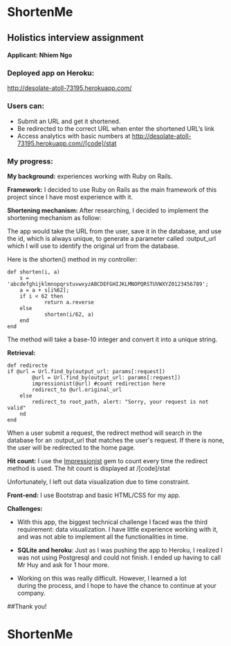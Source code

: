 # ShortenMe

## Holistics interview assignment 
#### Applicant: Nhiem Ngo

### Deployed app on Heroku:

http://desolate-atoll-73195.herokuapp.com/

### Users can:

* Submit an URL and get it shortened.
* Be redirected to the correct URL when enter the shortened URL’s link
* Access analytics with basic numbers at http://desolate-atoll-73195.herokuapp.com//[code]/stat

### My progress:

**My background:** experiences working with Ruby on Rails. 

**Framework:** I decided to use Ruby on Rails as the main framework of this project since I have most experience with it.

**Shortening mechanism:** After researching, I decided to implement the shortening mechanism as follow:

The app would take the URL from the user, save it in the database, and use the id, which is always unique, to generate a parameter called :output_url which I will use to identify the original url from the database.

Here is the shorten() method in my controller:

```erb
def shorten(i, a)
	s = 'abcdefghijklmnopqrstuvwxyzABCDEFGHIJKLMNOPQRSTUVWXYZ0123456789';
  	a = a + s[i%62];
  	if i < 62 then
      		return a.reverse
  	else
  	    	shorten(i/62, a)
  	end
end	
```

The method will take a base-10 integer and convert it into a unique string.

**Retrieval:** 

```erb
def redirecte	
if @url = Url.find_by(output_url: params[:request])
		@url = Url.find_by(output_url: params[:request])
		impressionist(@url) #count redirection here
		redirect_to @url.original_url
	else
		redirect_to root_path, alert: "Sorry, your request is not valid"
	nd	
end
```

When a user submit a request, the redirect method will search in the database for an :output_url that matches the user's request. If there is none, the user will be redirected to the home page.

**Hit count:** I use the [Impressionist](https://github.com/charlotte-ruby/impressionist) gem to count every time the redirect method is used. The hit count is displayed at /[code]/stat

Unfortunately, I left out data visualization due to time constraint. 

**Front-end:**
I use Bootstrap and basic HTML/CSS for my app.

**Challenges:**
* With this app, the biggest technical challenge I faced was the third requirement: data visualization. I have little experience working with it, and was not able to implement all the functionalities in time.

* **SQLite and heroku**: Just as I was pushing the app to Heroku, I realized I was not using Postgresql and could not finish. I ended up having to call Mr Huy and ask for 1 hour more. 

* Working on this was really difficult. However, I learned a lot during the process, and I hope to have the chance to continue at your company.

##Thank you!
 
# ShortenMe
